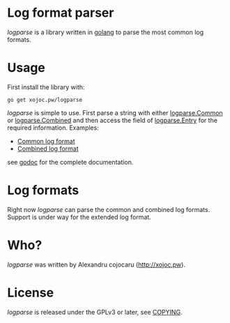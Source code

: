 # Log format parser
*logparse* is a library written in [golang](http://golang.org) to parse the most common log formats.

# Usage
First install the library with:
```
go get xojoc.pw/logparse
```
*logparse* is simple to use. First parse a string with either [logparse.Common](http://godoc.org/xojoc.pw/logparse#Common) or [logparse.Combined](http://godoc.org/xojoc.pw/logparse#Combined) and then access the field of [logparse.Entry](http://godoc.org/xojoc.pw/logparse#Entry) for the required information. Examples:
 * [Common log format](http://godoc.org/xojoc.pw/logparse#example-Common)
 * [Combined log format](http://godoc.org/xojoc.pw/logparse#example-Combined)

see [godoc](http://godoc.org/xojoc.pw/logparse) for the complete documentation.

# Log formats
Right now *logparse* can parse the common and combined log formats. Support is under way for the extended log format.

# Who?
*logparse* was written by Alexandru cojocaru (http://xojoc.pw).

# License
*logparse* is released under the GPLv3 or later, see [COPYING](COPYING).